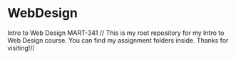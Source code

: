 # WebDesign
 Intro to Web Design MART-341
// This is my root repository for my Intro to Web Design course. You can find my assignment folders inside. Thanks for visiting!//
